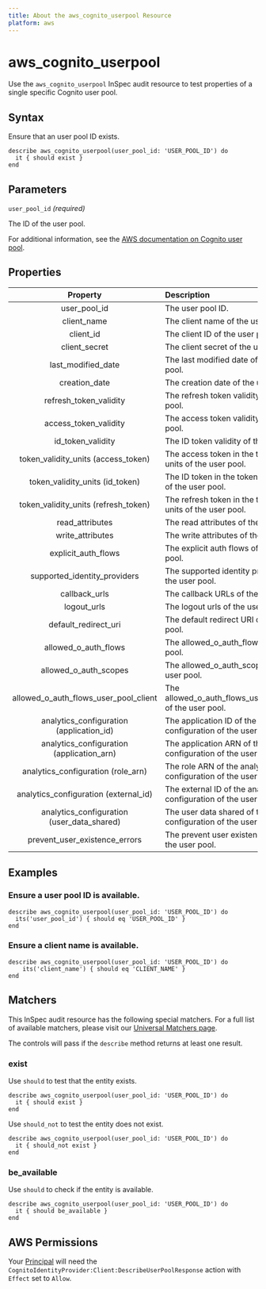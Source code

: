 ```yaml
---
title: About the aws_cognito_userpool Resource
platform: aws
---
```


# aws_cognito_userpool

Use the `aws_cognito_userpool` InSpec audit resource to test properties of a single specific Cognito user pool.

## Syntax

Ensure that an user pool ID exists.

    describe aws_cognito_userpool(user_pool_id: 'USER_POOL_ID') do
      it { should exist }
    end

## Parameters

`user_pool_id` _(required)_

The ID of the user pool.

For additional information, see the [AWS documentation on Cognito user pool](https://docs.aws.amazon.com/AWSCloudFormation/latest/UserGuide/aws-resource-cognito-userpool.html).

## Properties

| Property | Description |
| :---: | :--- |
| user_pool_id | The user pool ID. |
| client_name | The client name of the user pool. |
| client_id | The client ID of the user pool. |
| client_secret | The client secret of the user pool. |
| last_modified_date | The last modified date of the user pool. |
| creation_date | The creation date of the user pool. |
| refresh_token_validity | The refresh token validity of the user pool. |
| access_token_validity | The access token validity of the user pool. |
| id_token_validity | The ID token validity of the user pool. |
| token_validity_units (access_token) | The access token in the token validity units of the user pool. |
| token_validity_units (id_token) | The ID token in the token validity units of the user pool. |
| token_validity_units (refresh_token) | The refresh token in the token validity units of the user pool. |
| read_attributes | The read attributes of the user pool. |
| write_attributes | The write attributes of the user pool. |
| explicit_auth_flows | The explicit auth flows of the user pool. |
| supported_identity_providers | The supported identity providers of the user pool. |
| callback_urls | The callback URLs of the user pool. |
| logout_urls | The logout urls of the user pool. |
| default_redirect_uri | The default redirect URI of the user pool. |
| allowed_o_auth_flows | The allowed_o_auth_flows of the user pool. |
| allowed_o_auth_scopes | The allowed_o_auth_scopes of the user pool. |
| allowed_o_auth_flows_user_pool_client | The allowed_o_auth_flows_user_pool_client of the user pool. |
| analytics_configuration (application_id) | The application ID of the analytics configuration of the user pool. |
| analytics_configuration (application_arn) | The application ARN of the analytics configuration of the user pool. |
| analytics_configuration (role_arn) | The role ARN of the analytics configuration of the user pool. |
| analytics_configuration (external_id) | The external ID of the analytics configuration of the user pool. |
| analytics_configuration (user_data_shared) | The user data shared of the analytics configuration of the user pool. |
| prevent_user_existence_errors | The prevent user existence errors of the user pool. |


## Examples

### Ensure a user pool ID is available.

    describe aws_cognito_userpool(user_pool_id: 'USER_POOL_ID') do
      its('user_pool_id') { should eq 'USER_POOL_ID' }
    end

### Ensure a client name is available.

    describe aws_cognito_userpool(user_pool_id: 'USER_POOL_ID') do
        its('client_name') { should eq 'CLIENT_NAME' }
    end

## Matchers

This InSpec audit resource has the following special matchers. For a full list of available matchers, please visit our [Universal Matchers page](https://www.inspec.io/docs/reference/matchers/).

The controls will pass if the `describe` method returns at least one result.

### exist

Use `should` to test that the entity exists.

    describe aws_cognito_userpool(user_pool_id: 'USER_POOL_ID') do
      it { should exist }
    end

Use `should_not` to test the entity does not exist.

    describe aws_cognito_userpool(user_pool_id: 'USER_POOL_ID') do
      it { should_not exist }
    end

### be_available

Use `should` to check if the entity is available.

    describe aws_cognito_userpool(user_pool_id: 'USER_POOL_ID') do
      it { should be_available }
    end

## AWS Permissions

Your [Principal](https://docs.aws.amazon.com/IAM/latest/UserGuide/intro-structure.html#intro-structure-principal) will need the `CognitoIdentityProvider:Client:DescribeUserPoolResponse` action with `Effect` set to `Allow`.
